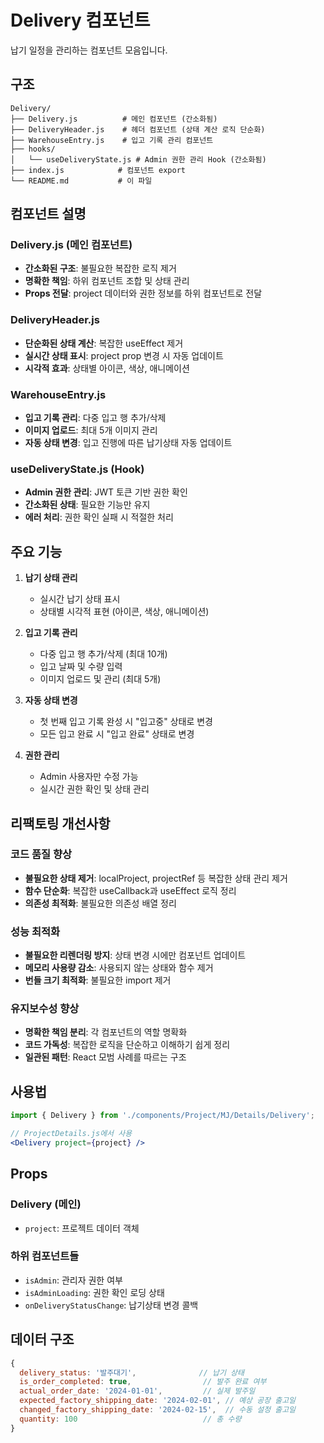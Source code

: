# Delivery 컴포넌트

납기 일정을 관리하는 컴포넌트 모음입니다.

## 구조

```
Delivery/
├── Delivery.js          # 메인 컴포넌트 (간소화됨)
├── DeliveryHeader.js    # 헤더 컴포넌트 (상태 계산 로직 단순화)
├── WarehouseEntry.js    # 입고 기록 관리 컴포넌트
├── hooks/
│   └── useDeliveryState.js # Admin 권한 관리 Hook (간소화됨)
├── index.js            # 컴포넌트 export
└── README.md           # 이 파일
```

## 컴포넌트 설명

### Delivery.js (메인 컴포넌트)
- **간소화된 구조**: 불필요한 복잡한 로직 제거
- **명확한 책임**: 하위 컴포넌트 조합 및 상태 관리
- **Props 전달**: project 데이터와 권한 정보를 하위 컴포넌트로 전달

### DeliveryHeader.js
- **단순화된 상태 계산**: 복잡한 useEffect 제거
- **실시간 상태 표시**: project prop 변경 시 자동 업데이트
- **시각적 효과**: 상태별 아이콘, 색상, 애니메이션

### WarehouseEntry.js
- **입고 기록 관리**: 다중 입고 행 추가/삭제
- **이미지 업로드**: 최대 5개 이미지 관리
- **자동 상태 변경**: 입고 진행에 따른 납기상태 자동 업데이트

### useDeliveryState.js (Hook)
- **Admin 권한 관리**: JWT 토큰 기반 권한 확인
- **간소화된 상태**: 필요한 기능만 유지
- **에러 처리**: 권한 확인 실패 시 적절한 처리

## 주요 기능

1. **납기 상태 관리**
   - 실시간 납기 상태 표시
   - 상태별 시각적 표현 (아이콘, 색상, 애니메이션)

2. **입고 기록 관리**
   - 다중 입고 행 추가/삭제 (최대 10개)
   - 입고 날짜 및 수량 입력
   - 이미지 업로드 및 관리 (최대 5개)

3. **자동 상태 변경**
   - 첫 번째 입고 기록 완성 시 "입고중" 상태로 변경
   - 모든 입고 완료 시 "입고 완료" 상태로 변경

4. **권한 관리**
   - Admin 사용자만 수정 가능
   - 실시간 권한 확인 및 상태 관리

## 리팩토링 개선사항

### **코드 품질 향상**
- **불필요한 상태 제거**: localProject, projectRef 등 복잡한 상태 관리 제거
- **함수 단순화**: 복잡한 useCallback과 useEffect 로직 정리
- **의존성 최적화**: 불필요한 의존성 배열 정리

### **성능 최적화**
- **불필요한 리렌더링 방지**: 상태 변경 시에만 컴포넌트 업데이트
- **메모리 사용량 감소**: 사용되지 않는 상태와 함수 제거
- **번들 크기 최적화**: 불필요한 import 제거

### **유지보수성 향상**
- **명확한 책임 분리**: 각 컴포넌트의 역할 명확화
- **코드 가독성**: 복잡한 로직을 단순하고 이해하기 쉽게 정리
- **일관된 패턴**: React 모범 사례를 따르는 구조

## 사용법

```jsx
import { Delivery } from './components/Project/MJ/Details/Delivery';

// ProjectDetails.js에서 사용
<Delivery project={project} />
```

## Props

### Delivery (메인)
- `project`: 프로젝트 데이터 객체

### 하위 컴포넌트들
- `isAdmin`: 관리자 권한 여부
- `isAdminLoading`: 권한 확인 로딩 상태
- `onDeliveryStatusChange`: 납기상태 변경 콜백

## 데이터 구조

```javascript
{
  delivery_status: '발주대기',              // 납기 상태
  is_order_completed: true,                // 발주 완료 여부
  actual_order_date: '2024-01-01',         // 실제 발주일
  expected_factory_shipping_date: '2024-02-01', // 예상 공장 출고일
  changed_factory_shipping_date: '2024-02-15',  // 수동 설정 출고일
  quantity: 100                            // 총 수량
}
``` 